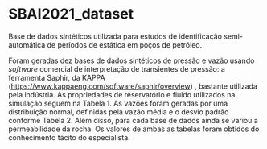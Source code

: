 # SBAI2021_dataset
Base de dados sintéticos utilizada para estudos de identificação semi-automática de períodos de estática em poços de petróleo.

Foram geradas dez bases de dados sintéticos de pressão e vazão usando *software* comercial de interpretação de transientes de pressão: a ferramenta Saphir, da KAPPA (https://www.kappaeng.com/software/saphir/overview) , bastante utilizada pela indústria. As propriedades de reservatório e fluido utilizados na simulação seguem na Tabela 1. As vazões foram geradas por uma distribuição normal, definidas pela vazão média e o desvio padrão conforme Tabela 2. Além disso, para cada base de dados ainda se variou a permeabilidade da rocha. Os valores de ambas as tabelas foram obtidos do conhecimento tácito do especialista.
